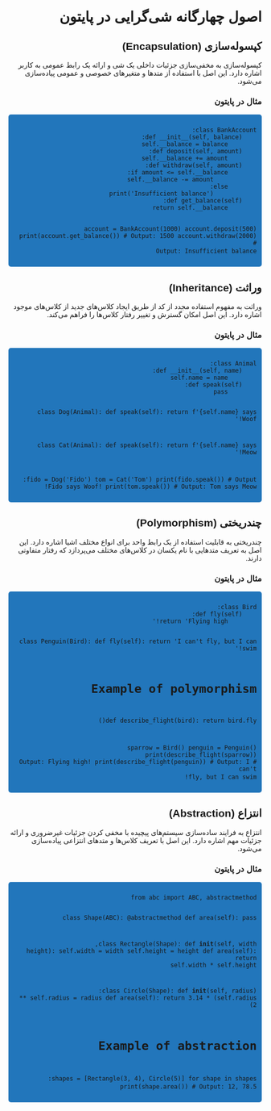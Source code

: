 <!DOCTYPE html>
<html lang="fa" dir="rtl">
<head>
    <meta charset="UTF-8">
    <style>
        body {
            font-family: 'Vazirmatn', sans-serif;
            direction: rtl;
            text-align: right;
        }
        pre {
            background-color: #2276bb;
            padding: 10px;
            border-radius: 5px;
        }
    </style>
    <link href="https://cdn.jsdelivr.net/gh/rastikerdar/vazirmatn@latest/dist/font-face.css" rel="stylesheet" type="text/css" />
    <title>اصول چهارگانه شی‌گرایی در پایتون</title>
</head>
<body>

<h1>اصول چهارگانه شی‌گرایی در پایتون</h1>

<h2>کپسوله‌سازی (Encapsulation)</h2>
<p>
کپسوله‌سازی به مخفی‌سازی جزئیات داخلی یک شی و ارائه یک رابط عمومی به کاربر اشاره دارد. این اصل با استفاده از متدها و متغیرهای خصوصی و عمومی پیاده‌سازی می‌شود.
</p>
<h3>مثال در پایتون</h3>
<pre>
<code>
class BankAccount:
    def __init__(self, balance):
        self.__balance = balance
    def deposit(self, amount):
        self.__balance += amount
    def withdraw(self, amount):
        if amount <= self.__balance:
            self.__balance -= amount
        else:
            print('Insufficient balance')
    def get_balance(self):
        return self.__balance

account = BankAccount(1000)
account.deposit(500)
print(account.get_balance())  # Output: 1500
account.withdraw(2000)  # Output: Insufficient balance
</code>
</pre>

<h2>وراثت (Inheritance)</h2>
<p>
وراثت به مفهوم استفاده مجدد از کد از طریق ایجاد کلاس‌های جدید از کلاس‌های موجود اشاره دارد. این اصل امکان گسترش و تغییر رفتار کلاس‌ها را فراهم می‌کند.
</p>
<h3>مثال در پایتون</h3>
<pre>
<code>
class Animal:
    def __init__(self, name):
        self.name = name
    def speak(self):
        pass

class Dog(Animal):
    def speak(self):
        return f'{self.name} says Woof!'

class Cat(Animal):
    def speak(self):
        return f'{self.name} says Meow!'

fido = Dog('Fido')
tom = Cat('Tom')
print(fido.speak())  # Output: Fido says Woof!
print(tom.speak())   # Output: Tom says Meow!
</code>
</pre>

<h2>چندریختی (Polymorphism)</h2>
<p>
چندریختی به قابلیت استفاده از یک رابط واحد برای انواع مختلف اشیا اشاره دارد. این اصل به تعریف متدهایی با نام یکسان در کلاس‌های مختلف می‌پردازد که رفتار متفاوتی دارند.
</p>
<h3>مثال در پایتون</h3>
<pre>
<code>
class Bird:
    def fly(self):
        return 'Flying high!'

class Penguin(Bird):
    def fly(self):
        return 'I can\'t fly, but I can swim!'

# Example of polymorphism
def describe_flight(bird):
    return bird.fly()

sparrow = Bird()
penguin = Penguin()
print(describe_flight(sparrow))  # Output: Flying high!
print(describe_flight(penguin))  # Output: I can't fly, but I can swim!
</code>
</pre>

<h2>انتزاع (Abstraction)</h2>
<p>
انتزاع به فرایند ساده‌سازی سیستم‌های پیچیده با مخفی کردن جزئیات غیرضروری و ارائه جزئیات مهم اشاره دارد. این اصل با تعریف کلاس‌ها و متدهای انتزاعی پیاده‌سازی می‌شود.
</p>
<h3>مثال در پایتون</h3>
<pre>
<code>
from abc import ABC, abstractmethod

class Shape(ABC):
    @abstractmethod
    def area(self):
        pass

class Rectangle(Shape):
    def __init__(self, width, height):
        self.width = width
        self.height = height
    def area(self):
        return self.width * self.height

class Circle(Shape):
    def __init__(self, radius):
        self.radius = radius
    def area(self):
        return 3.14 * (self.radius ** 2)

# Example of abstraction
shapes = [Rectangle(3, 4), Circle(5)]
for shape in shapes:
    print(shape.area())  # Output: 12, 78.5
</code>
</pre>

</body>
</html>